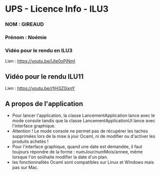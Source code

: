 # UPS - Licence Info - ILU3

### NOM : GIREAUD
### Prénom : Noémie

### Vidéo pour le rendu en ILU3

Lien : https://youtu.be/lJIe0oPjNmI

## Vidéo pour le rendu ILU11

Lien : https://youtu.be/rfjH3Z0ixnY

## A propos de l'application

- Pour lancer l'application, la classe LancementApplication lance avec le mode console tandis que la classe LancementApplicationUI lance avec l'interface graphique.
- Attention ! Le mode console ne permet pas de récupérer les taches supprimées lors de la mise à jour Ocaml, ni de modifier ou d'activer les produits achetés !
- Pour l'interface graphique, quand une date est demandée, il faut toujours répondre de la forme : numJour/numMois/annee, même lorsque l'on soûhaite modifier la date d'un plan.
- les fonctionnalités Ocaml sont compatibles sur Linux et Windows mais pas sur Mac.

